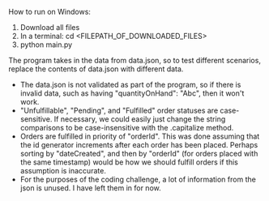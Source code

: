 How to run on Windows:

1. Download all files
2. In a terminal: cd <FILEPATH_OF_DOWNLOADED_FILES>
3. python main.py

The program takes in the data from data.json, so to test different scenarios, replace the contents of data.json with different data.

- The data.json is not validated as part of the program, so if there is invalid data, such as having "quantityOnHand": "Abc", then it won't work.
- "Unfulfillable", "Pending", and "Fulfilled" order statuses are case-sensitive. If necessary, we could easily just change the string comparisons to be case-insensitive with the .capitalize method.
- Orders are fulfilled in priority of "orderId". This was done assuming that the id generator increments after each order has been placed. Perhaps sorting by "dateCreated", and then by "orderId" (for orders placed with the same timestamp) would be how we should fulfill orders if this assumption is inaccurate.
- For the purposes of the coding challenge, a lot of information from the json is unused. I have left them in for now.
